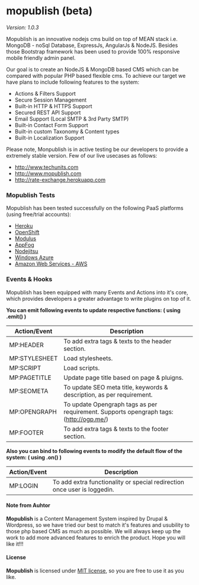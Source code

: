 mopublish (beta)
=========

*Version: 1.0.3*

Mopublish is an innovative nodejs cms build on top of MEAN stack i.e. MongoDB - noSql Database, ExpressJs, AngularJs & NodeJS. Besides those Bootstrap framework has been used to provide 100% responsive mobile friendly admin panel.

Our goal is to create an NodeJS & MongoDB based CMS which can be compared with popular PHP based flexible cms. To achieve our target we have plans to include following features to the system:

* Actions & Filters Support
* Secure Session Management
* Built-in HTTP & HTTPS Support
* Secured REST API Support
* Email Support (Local SMTP & 3rd Party SMTP)
* Built-in Contact Form Support
* Built-in custom Taxonomy & Content types
* Built-in Localization Support


Please note, Monpublish is in active testing be our developers to provide a extremely stable version. Few of our live usecases as follows:

* http://www.techunits.com
* http://www.mopublish.com
* http://rate-exchange.herokuapp.com


### Mopublish Tests

Mopublish has been tested successfully on the following PaaS platforms (using free/trial accounts):

  * [Heroku](http://www.heroku.com/)
  * [OpenShift](https://openshift.redhat.com/app/)
  * [Modulus](https://modulus.io/)
  * [AppFog](http://www.appfog.com/)
  * [Nodejitsu](http://nodejitsu.com/)
  * [Windows Azure](http://www.windowsazure.com/)
  * [Amazon Web Services - AWS](https://aws.amazon.com/)


###	Events & Hooks

Mopublish has been equipped with many Events and Actions into it's core, which provides developers a greater advantage to write plugins on top of it.

**You can emit following events to update respective functions: ( using .emit() )**

Action/Event  | Description
------------- | -----------------
MP:HEADER     | To add extra tags & texts to the header section.
MP:STYLESHEET | Load stylesheets.
MP:SCRIPT     | Load scripts.
MP:PAGETITLE  | Update page title based on page & pluigns.
MP:SEOMETA    | To update SEO meta title, keywords & description, as per requirement.
MP:OPENGRAPH  | To update Opengraph tags as per requirement. Supports opengraph tags: (http://ogp.me/)
MP:FOOTER     | To add extra tags & texts to the footer section.

**Also you can bind to following events to modify the default flow of the system: ( using .on() )**

Action/Event  | Description
------------- | -----------------
MP:LOGIN      | To add extra functionality or special redirection once user is loggedin.


#### Note from Auhtor

**Mopublish** is a Content Management System inspired by Drupal & Wordpress, so we have tried our best to match it's features and usubility to those php based CMS as much as possible.
We will always keep up the work to add more advanced features to enrich the product. Hope you will like it!!!


#### License

**Mopublish** is licensed under [MIT license](https://github.com/techunits/mopublish/blob/master/LICENSE), so you are free to use it as you like.


